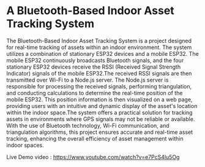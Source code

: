 # A Bluetooth-Based Indoor Asset Tracking System 
The Bluetooth-Based Indoor Asset Tracking System is a project designed for real-time tracking of assets within an indoor environment. The system utilizes a combination of stationary ESP32 devices and a mobile ESP32. The mobile ESP32 continuously broadcasts Bluetooth signals, and the four stationary ESP32 devices receive the RSSI (Received Signal Strength Indicator) signals of the mobile ESP32.The received RSSI signals are then transmitted over Wi-Fi to a Node.js server. The Node.js server is responsible for processing the received signals, performing triangulation, and conducting calculations to determine the real-time position of the mobile ESP32. This position information is then visualized on a web page, providing users with an intuitive and dynamic display of the asset's location within the indoor space.The system offers a practical solution for tracking assets in environments where GPS signals may not be reliable or available. With the use of Bluetooth technology, Wi-Fi communication, and triangulation algorithms, this project ensures accurate and real-time asset tracking, enhancing the overall efficiency of asset management within indoor spaces.


Live Demo video : https://www.youtube.com/watch?v=e7PcS4lu5Og
